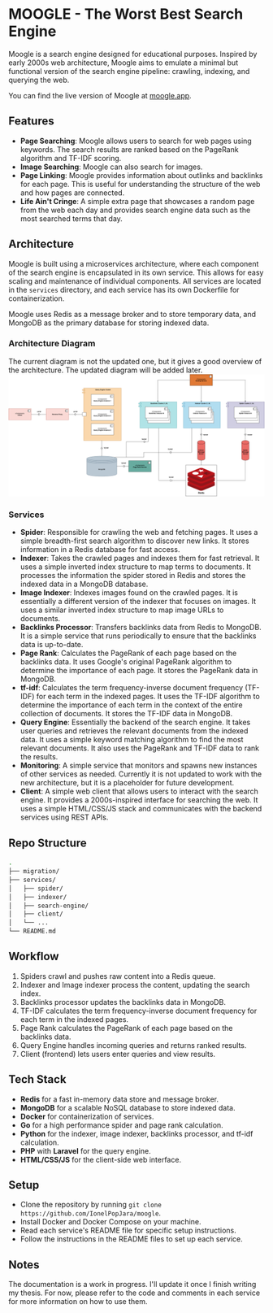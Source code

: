 # MOOGLE - The Worst Best Search Engine

Moogle is a search engine designed for educational purposes. Inspired by early 2000s web architecture, Moogle aims to emulate a minimal but functional version of the search engine pipeline: crawling, indexing, and querying the web.

You can find the live version of Moogle at [moogle.app](https://moogle.app).

## Features
- **Page Searching**: Moogle allows users to search for web pages using keywords. The search results are ranked based on the PageRank algorithm and TF-IDF scoring.
- **Image Searching**: Moogle can also search for images.
- **Page Linking**: Moogle provides information about outlinks and backlinks for each page. This is useful for understanding the structure of the web and how pages are connected.
- **Life Ain't Cringe**: A simple extra page that showcases a random page from the web each day and provides search engine data such as the most searched terms that day.

## Architecture
Moogle is built using a microservices architecture, where each component of the search engine is encapsulated in its own service. This allows for easy scaling and maintenance of individual components. All services are located in the `services` directory, and each service has its own Dockerfile for containerization.

Moogle uses Redis as a message broker and to store temporary data, and MongoDB as the primary database for storing indexed data.

### Architecture Diagram
The current diagram is not the updated one, but it gives a good overview of the architecture. The updated diagram will be added later.
![Architecture Diagram](./docs/moogle-full.png)

### Services
- **Spider**: Responsible for crawling the web and fetching pages. It uses a simple breadth-first search algorithm to discover new links. It stores information in a Redis database for fast access.
- **Indexer**: Takes the crawled pages and indexes them for fast retrieval. It uses a simple inverted index structure to map terms to documents. It processes the information the spider stored in Redis and stores the indexed data in a MongoDB database.
- **Image Indexer**: Indexes images found on the crawled pages. It is essentially a different version of the indexer that focuses on images. It uses a similar inverted index structure to map image URLs to documents.
- **Backlinks Processor**: Transfers backlinks data from Redis to MongoDB. It is a simple service that runs periodically to ensure that the backlinks data is up-to-date.
- **Page Rank**: Calculates the PageRank of each page based on the backlinks data. It uses Google's original PageRank algorithm to determine the importance of each page. It stores the PageRank data in MongoDB.
- **tf-idf**: Calculates the term frequency-inverse document frequency (TF-IDF) for each term in the indexed pages. It uses the TF-IDF algorithm to determine the importance of each term in the context of the entire collection of documents. It stores the TF-IDF data in MongoDB.
- **Query Engine**: Essentially the backend of the search engine. It takes user queries and retrieves the relevant documents from the indexed data. It uses a simple keyword matching algorithm to find the most relevant documents. It also uses the PageRank and TF-IDF data to rank the results.
- **Monitoring**: A simple service that monitors and spawns new instances of other services as needed. Currently it is not updated to work with the new architecture, but it is a placeholder for future development.
- **Client**: A simple web client that allows users to interact with the search engine. It provides a 2000s-inspired interface for searching the web. It uses a simple HTML/CSS/JS stack and communicates with the backend services using REST APIs.

## Repo Structure

```bash
.
├── migration/
├── services/
│   ├── spider/
│   ├── indexer/
│   ├── search-engine/
│   ├── client/
│   └── ...
└── README.md
```

## Workflow

1. Spiders crawl and pushes raw content into a Redis queue.
2. Indexer and Image indexer process the content, updating the search index.
3. Backlinks processor updates the backlinks data in MongoDB.
4. TF-IDF calculates the term frequency-inverse document frequency for each term in the indexed pages.
5. Page Rank calculates the PageRank of each page based on the backlinks data.
6. Query Engine handles incoming queries and returns ranked results.
7. Client (frontend) lets users enter queries and view results.

## Tech Stack
- **Redis** for a fast in-memory data store and message broker.
- **MongoDB** for a scalable NoSQL database to store indexed data.
- **Docker** for containerization of services.
- **Go** for a high performance spider and page rank calculation.
- **Python** for the indexer, image indexer, backlinks processor, and tf-idf calculation.
- **PHP** with **Laravel** for the query engine.
- **HTML/CSS/JS** for the client-side web interface.

## Setup
- Clone the repository by running `git clone https://github.com/IonelPopJara/moogle`.
- Install Docker and Docker Compose on your machine.
- Read each service's README file for specific setup instructions.
- Follow the instructions in the README files to set up each service.

## Notes
The documentation is a work in progress. I'll update it once I finish writing my thesis. For now, please refer to the code and comments in each service for more information on how to use them.